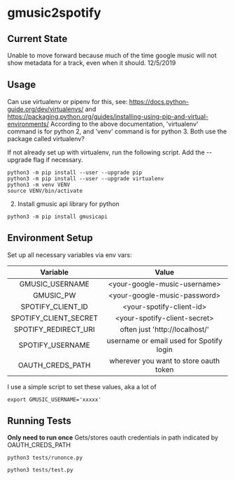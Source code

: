 # gmusic2spotify

## Current State
Unable to move forward because much of the time google music will not show
metadata for a track, even when it should. 12/5/2019

## Usage
Can use virtualenv or pipenv for this, see: https://docs.python-guide.org/dev/virtualenvs/
and https://packaging.python.org/guides/installing-using-pip-and-virtual-environments/
According to the above  documentation, 'virtualenv' command is for python 2, and
'venv' command is for python 3. Both use the package called virtualenv?

If not already set up with virtualenv, run the following script. Add the --upgrade flag if necessary.
```
python3 -m pip install --user --upgrade pip
python3 -m pip install --user --upgrade virtualenv
python3 -m venv VENV
source VENV/bin/activate
```

2. Install gmusic api library for python
```
python3 -m pip install gmusicapi
```

## Environment Setup
Set up all necessary variables via env vars:

|        Variable       |                   Value                  |
|:---------------------:|:----------------------------------------:|
| GMUSIC_USERNAME       | \<your-google-music-username\>           |
| GMUSIC_PW             | \<your-google-music-password\>           |
| SPOTIFY_CLIENT_ID     | \<your-spotify-client-id\>               |
| SPOTIFY_CLIENT_SECRET | \<your-spotify-client-secret\>           |
| SPOTIFY_REDIRECT_URI  | often just 'http://localhost/'           |
| SPOTIFY_USERNAME      | username or email used for Spotify login |
| OAUTH_CREDS_PATH      | wherever you want to store oauth token   |

I use a simple script to set these values, aka a lot of
 ```
 export GMUSIC_USERNAME='xxxxx'
```

## Running Tests
**Only need to run once**
Gets/stores oauth credentials in path indicated by OAUTH_CREDS_PATH
```
python3 tests/runonce.py
```

```
python3 tests/test.py
```
